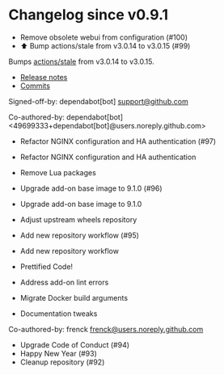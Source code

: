 # Changelog since v0.9.1
- Remove obsolete webui from configuration (#100) 
- ⬆️ Bump actions/stale from v3.0.14 to v3.0.15 (#99)

Bumps [actions/stale](https://github.com/actions/stale) from v3.0.14 to v3.0.15.
- [Release notes](https://github.com/actions/stale/releases)
- [Commits](https://github.com/actions/stale/compare/v3.0.14...86561461b92875de77a8b2d2e75f004c826e8f45)

Signed-off-by: dependabot[bot] <support@github.com>

Co-authored-by: dependabot[bot] <49699333+dependabot[bot]@users.noreply.github.com> 
- Refactor NGINX configuration and HA authentication (#97)

* Refactor NGINX configuration and HA authentication

* Remove Lua packages 
- Upgrade add-on base image to 9.1.0 (#96)

* Upgrade add-on base image to 9.1.0

* Adjust upstream wheels repository 
- Add new repository workflow (#95)

* Add new repository workflow

* Prettified Code!

* Address add-on lint errors

* Migrate Docker build arguments

* Documentation tweaks

Co-authored-by: frenck <frenck@users.noreply.github.com> 
- Upgrade Code of Conduct (#94) 
- Happy New Year (#93) 
- Cleanup repository (#92) 

